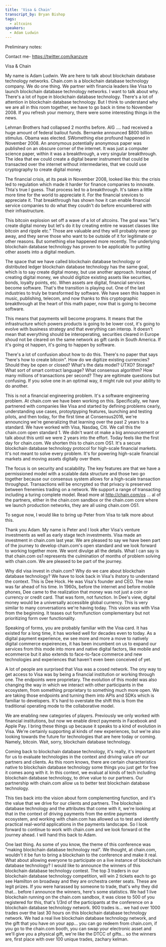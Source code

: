 ```yaml
---
title: 'Visa & Chain'
transcript_by: Bryan Bishop
tags:
  - altcoins
speakers:
  - Adam Ludwin
---
```

Preliminary notes:



Contact me- <https://twitter.com/kanzure>

Visa & Chain

My name is Adam Ludwin. We are here to talk about blockchain database technology networks. Chain.com is a blockchain database technology company. We do one thing. We partner with financia leaders like Visa to launch blockchain database technology networks. I want to talk about why. There's a lot of hype in blockchain database technology. There's a lot of attention in blockchain database technology. But I think to understand why we are all in this room together, we have to go back in time to November 2008. If you refresh your memory, there were some interesting things in the news.

Lehman Brothers had collapsed 2 months before. AIG .... had received a huge amount of federal bailout funds. Bernanke announced $800 billion stimulus. Obama was elected. SWomething else profound happened in November 2008. An anonymous potentially anonymous paper was published on an obscure corner of the internet. It was just a computer science paper, within it was a breakthrough, a very singular breakthrough. The idea that ew could create a digital bearer instrument that could be transacted over the internet without intermedaries, that we could use cryptography to create digital money.

The financial crisis, at its peak in November 2008, looked like this: the crisis led to regulation which made it harder for finance companies to innovate. Thta's true I guess. That process led to a breakthrough. It's taken a little more time for the world to appreciate it. For the financial srevices to appreciate it. That breakthrough has shown how it can enable financial service companies to do what they coudn't do before encumbered with their infrastructure.

This bitcoin explosion set off a wave of a lot of altcoins. The goal was "let's create digital money but let's do it by creating entire ne wasset classes like bitcoin and ripple etc." Those are valuable and they will probably never go away, and they serve those who want to be outside of it for legitimate or other reasons. But something else happened more recently. The underlying blockchain database technology has proven to be applicable to putting other assets into a digital medium.

The space that we have called blockchain database technology or distributed ledger blockchain database technology has the same goal, which is to say create digital money, but use another approach. Instead of creating digital money, we should digitize existing assets like securities, bonds, loyalty points, etc. When assets are digital, financial services become software. That's the transition is playing out. One of the last industries to truly be transformed by software. We have seen this happen in music, publishing, telecom, and now thanks to this cryptographic breakthrough at the heart of this math paper, now that is going to become software.

This means that payments will become programs. It means that the infrastructure which powers products is going to be lower cost, it's going to evolve with business strategy and that everything can interop. It doesn't mean that everything should be interoperating, securities cleared in Europe shoud not be cleared on the same network as gift cards in South America. If it's going ot happen, it's going to happen by software.

There's a lot of confusion about how to do this. There's no paper that says "here's how to create bitcoin". How do we digitize existing currencies? Should they be open or closed? What's the data model? UTXO? Storage? What sort of smart contract language? What consensus algorithm? How many millions of transactions per second? They are egitimate questions but confusing. If you solve one in an optimal way, it might rule out your ability to do another.

This is not a financial engineering problem. It's a software engineering problem. At chain.com we have been working on this. Specifically, we have partnered with companies like Visa and started by defining problems cearly, understanding use cases, protoytpyping features, launching and testing pilots, and then today, for the first time at Consensus2016, we're announcing we're generalizing that learning over the past 2 years to a standard. We have worked with Visa, Nasdaq, Citi. We call this the chain.com open standard 1. We didn't want ot make a big announcement or talk about this until we were 2 years into the effort. Today feels like the first day for chain.com. We shorten this to chain.com OS1. It's a secure blockchain database technology protocol for high-scale financial markets. It's not meant to solve every problem. It's for powering high-scale financial markets and moving assets digitally over them.

The focus is on security and scalability. The key features are that we have a permissioned model with a scalable data structure and those two go together because our consensus system allows for a high-scale transaction throughput. Transactions will be encrypted so that privacy is preserved between frenemies trading on a network. We support a range of transacting including a turing complete model. Read more at <http://chain.com/os> ... al of the partners, either in the chain.com sandbox or the chain.com core where we launch production networks, they are all using chain.com OS1.

To segue now, I would like to bring up Peter from Visa to talk more about this.

Thank you Adam. My name is Peter and I look after Visa's venture investments as well as early stage tech investments. Visa made an investment in chain.com last year. We are pleased to say we have been part of the journey to develop chain.com's open standard and we look forward to working together more. We wont divulge all the details. What I can say is that chain.com os1 represents the culmination of months of problem solving with chain.com. We are pleased to be part of the journey.

Why did visa invest in chain.com? Why do we care about blockchain database technology? We have to look back in Visa's ihstory to understand the context. This is Dee Hock. He was Visa's founder and CEO. The man was far ahead of his time. In 1960s, before the internet and before mobile phones, Dee came to the realization that money was not just a coin or currency or credit card. That was form, not function. In Dee's view, digital money would be a universally accessible global currency. This is very similar to many conversations we're having today. This vision was with Visa from the beginning. It teases out form/function complementary but not prioritizing form over functionality.

Speaking of forms, you are probably familiar with the Visa card. It has existed for a long time, it has worked well for decades even to today. As a digital payment experience, ew see more and more a move to natively digital commerce expeirences, it has been incumbent on us to expand our services from this mode into more and native digital factors, like mobile and ecommerce but it also extends to face-to-face commerce and new technologies and experiences that haven't even been conceived of yet.

A lot of people are surprised that Visa was a cosed network. The ony way to get access to Visa was by being a financial institution or working through one. The endpoints were proprietary. The evolution of this model was also changing the way in which we interact with other participants in the ecosystem, from something proprietary to something much more open. We are taking those endpoints and turning them into APIs and SDKs which is familiar to developers. It's hard to overstate the shift this is from the traditional operating mode to the collaborative model.

We are enabling new categories of players. Previously we only worked with financial institutions, but now we enable direct payments in Facebook and Apple Pay. I bring these things up because it speaks to a kind of evolution in Visa. We're certainly supporting al kinds of new experiences, but we're also looking towards the future for technologies that are here today or coming. Namely, bitcoin. Wait, sorry, blockchain database technology.

Coming back to blockchain database technology, it's really, it's important for us to evaluate technologies in the context and driving value ofr our partners and clients. As this room knows, there are certain characteristics native to blockchain database technology some things you just get for free it comes aong with it. In this context, we evaluat al kinds of tech including blockchain database technology, to drive value to our partners. Our partnership with chain.com allow us to better test blockchain database technology.

This ties back into the vision about form complementing function, and it's the value that we drive for our clients and partners. The blockchain database technology and the attributes that come with it, we're looking at that in the context of driving payments from the entire payments ecosystem, and working with chain.com has allowed us to test and identify practical real-world applications in the payments landscape. So I look forward to continue to work with chain.com and we look forward ot the journey ahead. I will hand this back to Adam.

One last thing. As some of you know, the theme of this conference was "making blockchain database technology real". We thought, at chain.com, wouldn't it be fun to bring a blockchain to the conference and make it real. What about allowing everyone to participate on a live instance of blockchain database technology? I would like to announce the winners of this blockchain database technology contest. The top 3 traders in our blockchain database technology competition, will win 2 tickets each to go see Hamilton on broadway and they are orchestra center seats. These are legit prizes. If you were harassed by someone to trade, that's why they did that... before I announce the winners, here's some statistics. We had 1 live blockchain running on the chain.com sandbox, it was close to 500 of you registered for this, that's 1/3rd of the participants at the conference on a blockchain database technology network. 900 trades is... we had over 1000 trades over the last 30 hours on this blockchain database technology network. We had a real live blockchain database technology network, and the gift that you have on your app... you can go redeem from chain.com, if you go to the chain.com booth, you can swap your electronic asset and we'll give you a physical gift, we're like the DTCC of gifts... so the winners are, first place with over 100 unique trades, zachary kelman.

